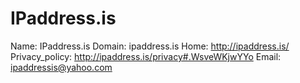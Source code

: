 
# IPaddress.is

Name: IPaddress.is
Domain: ipaddress.is
Home: http://ipaddress.is/
Privacy_policy: http://ipaddress.is/privacy#.WsveWKjwYYo
Email: ipaddressis@yahoo.com
